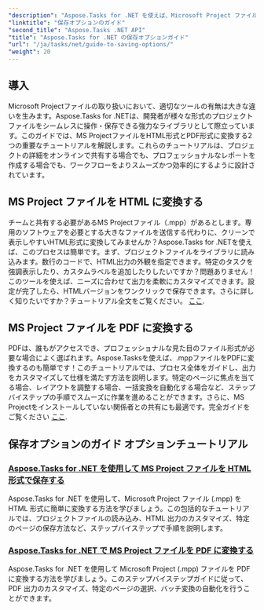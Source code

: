 ```yaml
---
"description": "Aspose.Tasks for .NET を使えば、Microsoft Project ファイルを簡単に保存・変換できます。HTML および PDF 形式へのエクスポートに関するチュートリアルもご覧ください。"
"linktitle": "保存オプションのガイド"
"second_title": "Aspose.Tasks .NET API"
"title": "Aspose.Tasks for .NET の保存オプションガイド"
"url": "/ja/tasks/net/guide-to-saving-options/"
"weight": 20
---
```


## 導入

Microsoft Projectファイルの取り扱いにおいて、適切なツールの有無は大きな違いを生みます。Aspose.Tasks for .NETは、開発者が様々な形式のプロジェクトファイルをシームレスに操作・保存できる強力なライブラリとして際立っています。このガイドでは、MS ProjectファイルをHTML形式とPDF形式に変換する2つの重要なチュートリアルを解説します。これらのチュートリアルは、プロジェクトの詳細をオンラインで共有する場合でも、プロフェッショナルなレポートを作成する場合でも、ワークフローをよりスムーズかつ効率的にするように設計されています。

## MS Project ファイルを HTML に変換する

チームと共有する必要があるMS Projectファイル（.mpp）があるとします。専用のソフトウェアを必要とする大きなファイルを送信する代わりに、クリーンで表示しやすいHTML形式に変換してみませんか？Aspose.Tasks for .NETを使えば、このプロセスは簡単です。まず、プロジェクトファイルをライブラリに読み込みます。数行のコードで、HTML出力の外観を指定できます。特定のタスクを強調表示したり、カスタムラベルを追加したりしたいですか？問題ありません！このツールを使えば、ニーズに合わせて出力を柔軟にカスタマイズできます。設定が完了したら、HTMLバージョンをワンクリックで保存できます。さらに詳しく知りたいですか？チュートリアル全文をご覧ください。 [ここ](./save-ms-project-files-to-html-format/).

## MS Project ファイルを PDF に変換する

PDFは、誰もがアクセスでき、プロフェッショナルな見た目のファイル形式が必要な場合によく選ばれます。Aspose.Tasksを使えば、.mppファイルをPDFに変換するのも簡単です！このチュートリアルでは、プロセス全体をガイドし、出力をカスタマイズして仕様を満たす方法を説明します。特定のページに焦点を当てる場合、レイアウトを調整する場合、一括変換を自動化する場合など、ステップバイステップの手順でスムーズに作業を進めることができます。さらに、MS Projectをインストールしていない関係者との共有にも最適です。完全ガイドをご覧ください [ここ](./convert-ms-project-files-to-pdf/).

## 保存オプションのガイド オプションチュートリアル
### [Aspose.Tasks for .NET を使用して MS Project ファイルを HTML 形式で保存する](./save-ms-project-files-to-html-format/)
Aspose.Tasks for .NET を使用して、Microsoft Project ファイル (.mpp) を HTML 形式に簡単に変換する方法を学びましょう。この包括的なチュートリアルでは、プロジェクトファイルの読み込み、HTML 出力のカスタマイズ、特定のページの保存方法など、ステップバイステップで手順を説明します。
### [Aspose.Tasks for .NET で MS Project ファイルを PDF に変換する](./convert-ms-project-files-to-pdf/)
Aspose.Tasks for .NET を使用して Microsoft Project (.mpp) ファイルを PDF に変換する方法を学びましょう。このステップバイステップガイドに従って、PDF 出力のカスタマイズ、特定のページの選択、バッチ変換の自動化を行うことができます。
